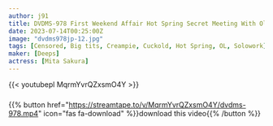 ```yaml
---
author: j91
title: DVDMS-978 First Weekend Affair Hot Spring Secret Meeting With Older Boss, Secretly Kissing, Drowning In Desire, Instinct Bare And Devouring Rich Sex Mita Sakura
date: 2023-07-14T00:25:00Z
image: "dvdms978jp-12.jpg"
tags: [Censored, Big tits, Creampie, Cuckold, Hot Spring, OL, Solowork]
maker: [Deeps]
actress: [Mita Sakura]
---
```



{{< youtubepl MqrmYvrQZxsmO4Y >}}
###

{{% button href="https://streamtape.to/v/MqrmYvrQZxsmO4Y/dvdms-978.mp4" icon="fas fa-download" %}}download this video{{% /button %}}

